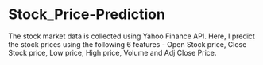 # Stock_Price-Prediction
The stock market data is collected using Yahoo Finance API. Here, I predict the stock prices using the following 6 features - Open Stock price, Close Stock price, Low price, High price, Volume and Adj Close Price. 

